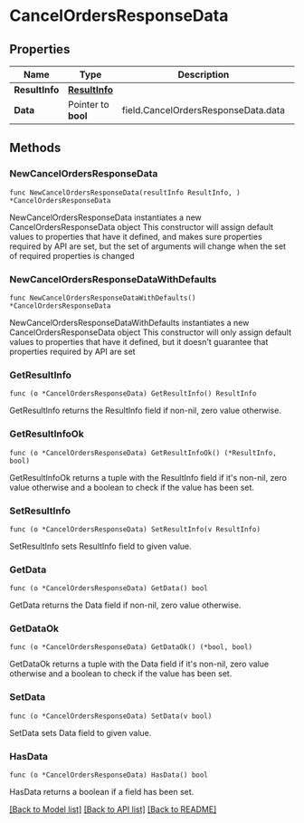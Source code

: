 # CancelOrdersResponseData

## Properties

Name | Type | Description | Notes
------------ | ------------- | ------------- | -------------
**ResultInfo** | [**ResultInfo**](ResultInfo.md) |  | 
**Data** | Pointer to **bool** | field.CancelOrdersResponseData.data | [optional] 

## Methods

### NewCancelOrdersResponseData

`func NewCancelOrdersResponseData(resultInfo ResultInfo, ) *CancelOrdersResponseData`

NewCancelOrdersResponseData instantiates a new CancelOrdersResponseData object
This constructor will assign default values to properties that have it defined,
and makes sure properties required by API are set, but the set of arguments
will change when the set of required properties is changed

### NewCancelOrdersResponseDataWithDefaults

`func NewCancelOrdersResponseDataWithDefaults() *CancelOrdersResponseData`

NewCancelOrdersResponseDataWithDefaults instantiates a new CancelOrdersResponseData object
This constructor will only assign default values to properties that have it defined,
but it doesn't guarantee that properties required by API are set

### GetResultInfo

`func (o *CancelOrdersResponseData) GetResultInfo() ResultInfo`

GetResultInfo returns the ResultInfo field if non-nil, zero value otherwise.

### GetResultInfoOk

`func (o *CancelOrdersResponseData) GetResultInfoOk() (*ResultInfo, bool)`

GetResultInfoOk returns a tuple with the ResultInfo field if it's non-nil, zero value otherwise
and a boolean to check if the value has been set.

### SetResultInfo

`func (o *CancelOrdersResponseData) SetResultInfo(v ResultInfo)`

SetResultInfo sets ResultInfo field to given value.


### GetData

`func (o *CancelOrdersResponseData) GetData() bool`

GetData returns the Data field if non-nil, zero value otherwise.

### GetDataOk

`func (o *CancelOrdersResponseData) GetDataOk() (*bool, bool)`

GetDataOk returns a tuple with the Data field if it's non-nil, zero value otherwise
and a boolean to check if the value has been set.

### SetData

`func (o *CancelOrdersResponseData) SetData(v bool)`

SetData sets Data field to given value.

### HasData

`func (o *CancelOrdersResponseData) HasData() bool`

HasData returns a boolean if a field has been set.


[[Back to Model list]](../README.md#documentation-for-models) [[Back to API list]](../README.md#documentation-for-api-endpoints) [[Back to README]](../README.md)


